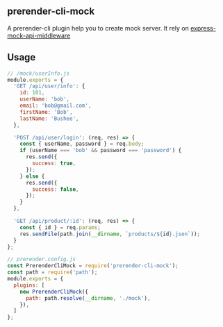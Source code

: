 ## prerender-cli-mock

A prerender-cli plugin help you to create mock server.
It rely on [express-mock-api-middleware](https://github.com/TechStark/express-mock-api-middleware) 

## Usage

```javascript
// /mock/userInfo.js
module.exports = {
  'GET /api/user/info': {
    id: 101,
    userName: 'bob',
    email: 'bob@gmail.com',
    firstName: 'Bob',
    lastName: 'Bushee',
  },

  'POST /api/user/login': (req, res) => {
    const { userName, password } = req.body;
    if (userName === 'bob' && password === 'password') {
      res.send({
        success: true,
      });
    } else {
      res.send({
        success: false,
      });
    }
  },

  'GET /api/product/:id': (req, res) => {
    const { id } = req.params;
    res.sendFile(path.join(__dirname, `products/${id}.json`));
  }
};
```

```javascript
// prerender.config.js
const PrerenderCliMock = require('prerender-cli-mock');
const path = require('path');
module.exports = {
  plugins: [
    new PrerenderCliMock({
      path: path.resolve(__dirname, './mock'),
    }),
  ]
};
```
